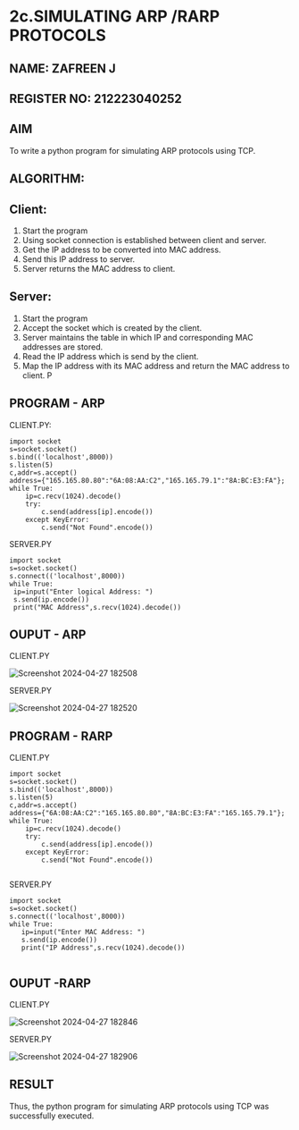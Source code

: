 # 2c.SIMULATING ARP /RARP PROTOCOLS
## NAME: ZAFREEN J
## REGISTER NO: 212223040252
## AIM
To write a python program for simulating ARP protocols using TCP.  
## ALGORITHM:
## Client:
1. Start the program
2. Using socket connection is established between client and server.
3. Get the IP address to be converted into MAC address.
4. Send this IP address to server.
5. Server returns the MAC address to client.
## Server:
1. Start the program
2. Accept the socket which is created by the client.
3. Server maintains the table in which IP and corresponding MAC addresses are
stored.
4. Read the IP address which is send by the client.
5. Map the IP address with its MAC address and return the MAC address to client.
P
## PROGRAM - ARP
CLIENT.PY:
```
import socket 
s=socket.socket()
s.bind(('localhost',8000))
s.listen(5)
c,addr=s.accept()
address={"165.165.80.80":"6A:08:AA:C2","165.165.79.1":"8A:BC:E3:FA"};
while True:
    ip=c.recv(1024).decode()
    try:
        c.send(address[ip].encode())
    except KeyError:
        c.send("Not Found".encode())
```

SERVER.PY
```
import socket
s=socket.socket()
s.connect(('localhost',8000))
while True:
 ip=input("Enter logical Address: ")
 s.send(ip.encode())
 print("MAC Address",s.recv(1024).decode())

```
## OUPUT - ARP
CLIENT.PY



![Screenshot 2024-04-27 182508](https://github.com/ZafreenJagir/2c.ARP_RARP_PROTOCOLS/assets/144870573/ba376c96-7f78-48b4-90f8-8ec108059367)

SERVER.PY




![Screenshot 2024-04-27 182520](https://github.com/ZafreenJagir/2c.ARP_RARP_PROTOCOLS/assets/144870573/16edff92-d28e-4999-a8f9-f4367060c761)

## PROGRAM - RARP
CLIENT.PY
```
import socket 
s=socket.socket()
s.bind(('localhost',8000))
s.listen(5)
c,addr=s.accept()
address={"6A:08:AA:C2":"165.165.80.80","8A:BC:E3:FA":"165.165.79.1"};
while True:
    ip=c.recv(1024).decode()
    try:
        c.send(address[ip].encode())
    except KeyError:
        c.send("Not Found".encode())


```
SERVER.PY
``` 
import socket
s=socket.socket()
s.connect(('localhost',8000))
while True:
   ip=input("Enter MAC Address: ")
   s.send(ip.encode())
   print("IP Address",s.recv(1024).decode())


```
## OUPUT -RARP
CLIENT.PY




![Screenshot 2024-04-27 182846](https://github.com/ZafreenJagir/2c.ARP_RARP_PROTOCOLS/assets/144870573/b082ae43-93f7-4966-9699-6a0c35f07c3c)

SERVER.PY




![Screenshot 2024-04-27 182906](https://github.com/ZafreenJagir/2c.ARP_RARP_PROTOCOLS/assets/144870573/3ec2d3cc-c0ed-4d5e-a1f5-7c94c0bdf4d1)


## RESULT
Thus, the python program for simulating ARP protocols using TCP was successfully 
executed.
